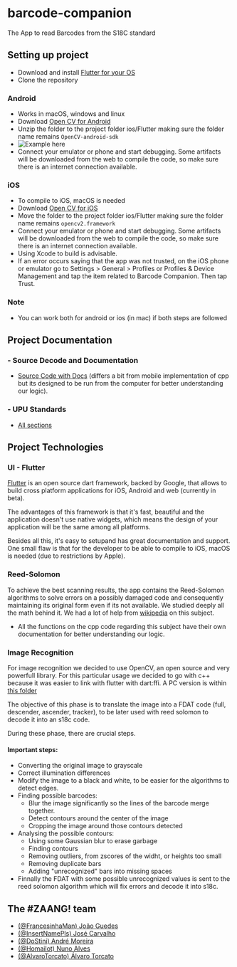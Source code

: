 # barcode-companion
The App to read Barcodes from the S18C standard

## Setting up project
* Download and install [Flutter for your OS](https://flutter.dev/docs/get-started/install)
* Clone the repository

### Android
* Works in macOS, windows and linux
* Download [Open CV for Android](https://opencv.org/releases/)
* Unzip the folder to the project folder ios/Flutter making sure the folder name remains ```OpenCV-android-sdk```
* ![Example here](https://i.imgur.com/Z2hQe1a.png)
* Connect your emulator or phone and start debugging. Some artifacts will be downloaded from the web to compile the code, so make sure there is an internet connection available.

### iOS
* To compile to iOS, macOS is needed
* Download [Open CV for iOS](https://opencv.org/releases/)
* Move the folder to the project folder ios/Flutter making sure the folder name remains ```opencv2.framework```
* Connect your emulator or phone and start debugging. Some artifacts will be downloaded from the web to compile the code, so make sure there is an internet connection available.
* Using Xcode to build is advisable.
* If an error occurs saying that the app was not trusted, on the iOS phone or emulator go to Settings > General > Profiles or Profiles & Device Management and tap the item related to Barcode Companion. Then tap Trust.
### Note
* You can work both for android or ios (in mac) if both steps are followed

## Project Documentation

### - Source Decode and Documentation
* [Source Code with Docs](https://github.com/FrancesinhaMan/barcode-companion-publish/tree/master/source-decode-withDocs) (differs a bit from mobile implementation of cpp but its designed to be run from the computer for better understanding our logic).

### - UPU Standards
* [All sections](https://www.upu.int/en/Postal-Solutions/Programmes-Services/Standards#scroll-nav__6)



## Project Technologies


### UI - Flutter
[Flutter](https://flutter.dev/) is an open source dart framework, backed by Google, that allows to build cross platform applications for iOS, Android and web (currently in beta).

The advantages of this framework is that it's fast, beautiful and the application doesn't use native widgets, which means the design of your application will be the same among all platforms.
 
Besides all this, it's easy to setupand has great documentation and support. One small flaw is that for the developer to be able to compile to iOS, macOS is needed (due to restrictions by Apple).


### Reed-Solomon
To achieve the best scanning results, the app contains the Reed-Solomon algorithms to solve errors on a possibly damaged code and consequently maintaining its original form even if its not available. We studied deeply all the math behind it. We had a lot of help from [wikipedia](https://en.wikipedia.org/wiki/Reed%E2%80%93Solomon_error_correction) on this subject.
* All the functions on the cpp code regarding this subject have their own documentation for better understanding our logic.

### Image Recognition
For image recognition we decided to use OpenCV, an open source and very powerfull library. For this particular usage we decided to go with c++ because it was easier to link with flutter with dart:ffi. A PC version  is within [this folder](https://github.com/FrancesinhaMan/barcode-companion/tree/master/source-decode-withDocs)

The objective of this phase is to translate the image into a FDAT code (full, descender, ascender, tracker), to be later used with reed solomon to decode it into an s18c code.

During these phase, there are crucial steps.
#### Important steps:
* Converting the original image to grayscale
* Correct illumination differences
* Modify the image to a black and white, to be easier for the algorithms to detect edges.
* Finding possible barcodes:
	* Blur the image significantly so the lines of the barcode merge together.
	* Detect contours around the center of the image
	* Cropping the image around those contours detected
* Analysing the possible contours:
	* Using some Gaussian blur to erase garbage
	* Finding contours
	* Removing outliers, from zscores of the widht, or heights too small
	* Removing duplicate bars
	* Adding "unrecognized" bars into missing spaces
* Finnally the FDAT with some possible unrecognized values is sent to the reed solomon algorithm which will fix errors and decode it into s18c.


## The #ZAANG! team
  * [(@FrancesinhaMan) João Guedes](https://github.com/FrancesinhaMan)
  * [(@InsertNamePls) José Carvalho](https://github.com/InsertNamePls)
  * [(@DoStini) André Moreira](https://github.com/DoStini)
  * [(@Homailot) Nuno Alves](https://github.com/Homailot)
  * [(@AlvaroTorcato) Álvaro Torcato](https://github.com/AlvaroTorcato)
 
 
